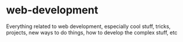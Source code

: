 # web-development
Everything related to web development, especially cool stuff, tricks, projects, new ways to do things, how to develop the complex stuff, etc

